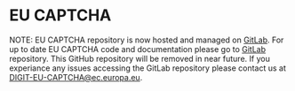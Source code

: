 # EU CAPTCHA

NOTE: EU CAPTCHA repository is now hosted and managed on [GitLab](https://code.europa.eu/eu-captcha/EU-CAPTCHA).  For up to date EU CAPTCHA code and documentation please go to [GitLab](https://code.europa.eu/eu-captcha/EU-CAPTCHA) repository. This GitHub repository will be removed in near future.
If you experiance any issues accessing the  GitLab  repository please contact us at DIGIT-EU-CAPTCHA@ec.europa.eu.

